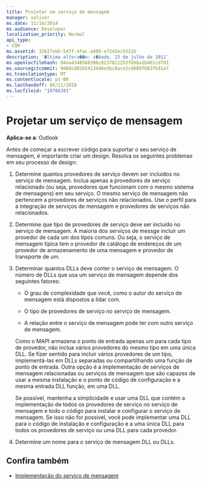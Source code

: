 ```yaml
---
title: Projetar um serviço de mensagem
manager: soliver
ms.date: 11/16/2014
ms.audience: Developer
localization_priority: Normal
api_type:
- COM
ms.assetid: 32627ebb-547f-4fac-a406-e7243ec5521b
description: '�ltima altera��o: s�bado, 23 de julho de 2011'
ms.openlocfilehash: 04aa4348560396c8237811252fd96a2b461cd791
ms.sourcegitcommit: 9d60cd82b5413446e5bc8ace2cd689f683fb41a7
ms.translationtype: MT
ms.contentlocale: pt-BR
ms.lasthandoff: 06/11/2018
ms.locfileid: "19766391"
---
```

# <a name="designing-a-message-service"></a>Projetar um serviço de mensagem

**Aplica-se a**: Outlook 
  
Antes de começar a escrever código para suportar o seu serviço de mensagem, é importante criar um design. Resolva os seguintes problemas em seu processo de design:
  
1. Determine quantos provedores de serviço devem ser incluídos no serviço de mensagem. Inclua apenas a provedores de serviço relacionado (ou seja, provedores que funcionam com o mesmo sistema de mensagens) em seu serviço. O mesmo serviço de mensagem não pertencem a provedores de serviços não relacionados. Use o perfil para a integração de serviços de mensagem e provedores de serviços não relacionados.
    
2. Determine que tipo de provedores de serviço deve ser incluído no serviço de mensagem. A maioria dos serviços de messge incluir um provedor de cada um dos tipos comuns. Ou seja, o serviço de mensagem típica tem o provedor de catálogo de endereços de um provedor de armazenamento de uma mensagem e provedor de transporte de um.
    
3. Determinar quantos DLLs deve conter o serviço de mensagem. O número de DLLs que usa um serviço de mensagem depende dos seguintes fatores:
    
   - O grau de complexidade que você, como o autor do serviço de mensagem está dispostos a lidar com.
    
   - O tipo de provedores de serviço no serviço de mensagem.
    
   - A relação entre o serviço de mensagem pode ter com outro serviço de mensagem.
    
   Como o MAPI armazena o ponto de entrada apenas um para cada tipo de provedor, não inclua vários provedores do mesmo tipo em uma única DLL. Se fizer sentido para incluir vários provedores de um tipo, implementá-las em DLLs separadas ou compartilhando uma função de ponto de entrada. Outra opção é a implementação de serviços de mensagem relacionadas ou serviços de mensagem que são capazes de usar a mesma instalação e o ponto de código de configuração e a mesma entrada DLL função, em uma DLL.
    
   Se possível, mantenha a simplicidade e usar uma DLL que contém a implementação de todos os provedores de serviço no serviço de mensagem e todo o código para instalar e configurar o serviço de mensagem. Se isso não for possível, você pode implementar uma DLL para o código de instalação e configuração e a uma única DLL para todos os provedores de serviço ou uma DLL para cada provedor.
    
4. Determine um nome para o serviço de mensagem DLL ou DLLs. 
    
## <a name="see-also"></a>Confira também

- [Implementação do serviço de mensagem](message-service-implementation.md)

